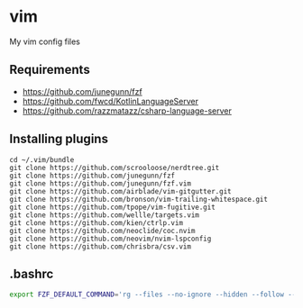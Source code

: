 vim
===

My vim config files

## Requirements

- https://github.com/junegunn/fzf
- https://github.com/fwcd/KotlinLanguageServer
- https://github.com/razzmatazz/csharp-language-server

## Installing plugins

```
cd ~/.vim/bundle
git clone https://github.com/scrooloose/nerdtree.git
git clone https://github.com/junegunn/fzf
git clone https://github.com/junegunn/fzf.vim
git clone https://github.com/airblade/vim-gitgutter.git
git clone https://github.com/bronson/vim-trailing-whitespace.git
git clone https://github.com/tpope/vim-fugitive.git
git clone https://github.com/wellle/targets.vim
git clone https://github.com/kien/ctrlp.vim
git clone https://github.com/neoclide/coc.nvim
git clone https://github.com/neovim/nvim-lspconfig
git clone https://github.com/chrisbra/csv.vim

```

## .bashrc

```bash
export FZF_DEFAULT_COMMAND='rg --files --no-ignore --hidden --follow --glob "!.git/*"
```
